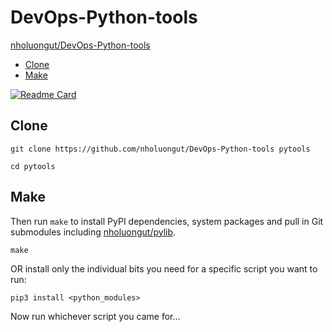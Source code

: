 # DevOps-Python-tools

[nholuongut/DevOps-Python-tools](https://github.com/nholuongut/DevOps-Python-tools)

<!-- INDEX_START -->

- [Clone](#clone)
- [Make](#make)

<!-- INDEX_END -->

[![Readme Card](https://github-readme-stats.vercel.app/api/pin/?username=nholuongut&repo=DevOps-Python-tools&theme=ambient_gradient&description_lines_count=3)](https://github.com/nholuongut/DevOps-Python-tools)

## Clone

```shell
git clone https://github.com/nholuongut/DevOps-Python-tools pytools

cd pytools
```

## Make

Then run `make` to install PyPI dependencies, system packages and pull in Git submodules including [nholuongut/pylib](https://github.com/nholuongut/pylib).

```shell
make
```

OR install only the individual bits you need for a specific script you want to run:

```shell
pip3 install <python_modules>
```

Now run whichever script you came for...
